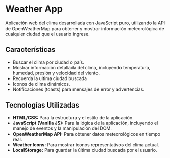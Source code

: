 # Weather App

Aplicación web del clima desarrollada con JavaScript puro, utilizando la API de OpenWeatherMap para obtener y mostrar información meteorológica de cualquier ciudad que el usuario ingrese.

## Características

- Buscar el clima por ciudad o país.
- Mostrar información detallada del clima, incluyendo temperatura, humedad, presión y velocidad del viento.
- Recuerda la ultima ciudad buscada
- Iconos de clima dinámicos.
- Notificaciones (toasts) para mensajes de error y advertencias.

## Tecnologías Utilizadas

- **HTML/CSS:** Para la estructura y el estilo de la aplicación.
- **JavaScript (Vanilla JS):** Para la lógica de la aplicación, incluyendo el manejo de eventos y la manipulación del DOM.
- **OpenWeatherMap API:** Para obtener datos meteorológicos en tiempo real.
- **Weather Icons:** Para mostrar íconos representativos del clima actual.
- **LocalStorage:** Para guardar la última ciudad buscada por el usuario.
